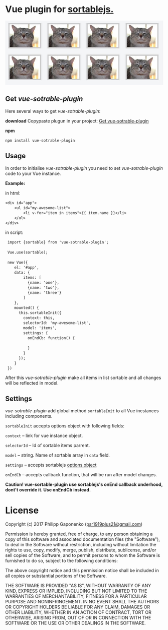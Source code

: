 # Vue plugin for [sortablejs.](https://github.com/RubaXa/Sortable)

![Image of vue-sotable-plugin](https://raw.githubusercontent.com/psr1919plus21/vue-sortable-plugin/master/vue-sotrable-plugin.jpg)

Get *vue-sotrable-plugin*
----------

Here several ways to get *vue-sotrable-plugin*:

**download**
Copypaste plugun in your project:
[Get vue-sotrable-plugin](https://raw.githubusercontent.com/psr1919plus21/vue-sortable-plugin/master/index.js)

**npm**

    npm install vue-sotrable-plugin


Usage
---------
In order to initialise *vue-sotrable-plugin*  you need to set *vue-sotrable-plugin* code to your Vue instance.

**Example:**

in html:

    <div id="app">
    	<ul id="my-awesome-list">
    	    <li v-for="item in items">{{ item.name }}</li>
    	</ul>
    </div>


in script:

     import {sortable} from 'vue-sotrable-plugin';

     Vue.use(sortable);

     new Vue({
        el: '#app',
        data: {
            items: [
              {name: 'one'},
              {name: 'two'},
              {name: 'three'}
            ]
        },
        mounted() {
          this.sortableInit({
            context: this,
            selectorId: 'my-awesome-list',
            model: 'items',
            settings: {
              onEndCb: function() {

              }
            }
          });
        }
     })


After this *vue-sotrable-plugin* make all items in list sortable and all changes will be reflected in model.

Settings
---------

*vue-sotrable-plugin* add global method `sortableInit` to all Vue incstances including components.

`sortableInit` accepts options object with following fields:

`context` – link for vue instance object.

`selectorId` – Id of sortable items parrent.

`model` – string. Name of sortable array in `data` field.

`settings` – accepts sortablejs [options object](https://github.com/RubaXa/Sortable#options)

`onEndCb` – accepts callback function, that will be run after model changes.

**Caution! vue-sortable-plugin use sortablejs's onEnd callback underhood, dont't override it. Use onEndCb instead.**


License
=======

Copyright (c) 2017 Philipp Gaponenko (psr1919plus21@gmail.com)

Permission is hereby granted, free of charge, to any person obtaining a copy
of this software and associated documentation files (the "Software"), to deal
in the Software without restriction, including without limitation the rights
to use, copy, modify, merge, publish, distribute, sublicense, and/or sell
copies of the Software, and to permit persons to whom the Software is
furnished to do so, subject to the following conditions:

The above copyright notice and this permission notice shall be included in all
copies or substantial portions of the Software.

THE SOFTWARE IS PROVIDED "AS IS", WITHOUT WARRANTY OF ANY KIND, EXPRESS OR
IMPLIED, INCLUDING BUT NOT LIMITED TO THE WARRANTIES OF MERCHANTABILITY,
FITNESS FOR A PARTICULAR PURPOSE AND NONINFRINGEMENT. IN NO EVENT SHALL THE
AUTHORS OR COPYRIGHT HOLDERS BE LIABLE FOR ANY CLAIM, DAMAGES OR OTHER
LIABILITY, WHETHER IN AN ACTION OF CONTRACT, TORT OR OTHERWISE, ARISING FROM,
OUT OF OR IN CONNECTION WITH THE SOFTWARE OR THE USE OR OTHER DEALINGS IN THE
SOFTWARE.
